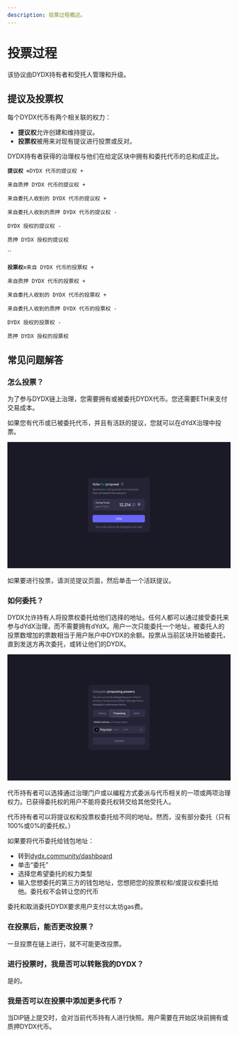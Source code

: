 ```yaml
---
description: 投票过程概述。
---
```


# 投票过程

该协议由DYDX持有者和受托人管理和升级。

## **提议及投票权**

每个DYDX代币有两个相关联的权力：

* **提议权**允许创建和维持提议。
* **投票权**被用来对现有提议进行投票或反对。

DYDX持有者获得的治理权与他们在给定区块中拥有和委托代币的总和成正比。

**`提议权 =`**`DYDX 代币的提议权 +`

`来自质押 DYDX 代币的提议权 +`

`来自委托人收到的 DYDX 代币的提议权 +`

`来自委托人收到的质押 DYDX 代币的提议权 -`

`DYDX 授权的提议权 -`

`质押 DYDX 授权的提议权`

\`\`

**`投票权=`**`来自 DYDX 代币的投票权 +`

`来自质押 DYDX 代币的投票权 +`

`来自委托人收到的 DYDX 代币的投票权 +`

`来自委托人收到的质押 DYDX 代币的投票权 -`

`DYDX 授权的投票权 -`

`质押 DYDX 授权的投票权`

## 常见问题解答

### 怎么投票？

为了参与DYDX链上治理，您需要拥有或被委托DYDX代币。您还需要ETH来支付交易成本。

如果您有代币或已被委托代币，并且有活跃的提议，您就可以在dYdX治理中投票。

![使用您的投票权投票](../.gitbook/assets/1-voting-power.png)

如果要进行投票，请浏览提议页面，然后单击一个活跃提议。

### **如何委托？**

DYDX允许持有人将投票权委托给他们选择的地址。任何人都可以通过接受委托来参与dYdX治理，而不需要拥有dYdX。用户一次只能委托一个地址，被委托人的投票数增加的票数相当于用户账户中DYDX的余额。投票从当前区块开始被委托，直到发送方再次委托，或转让他们的DYDX。

![将您的投票权和提议权委托给他人](../.gitbook/assets/1-delegate-power.png)

代币持有者可以选择通过治理门户或以编程方式委派与代币相关的一项或两项治理权力。已获得委托权的用户不能将委托权转交给其他受托人。

代币持有者可以将提议权和投票权委托给不同的地址。然而，没有部分委托（只有100%或0%的委托权。）

如果要将代币委托给钱包地址：

* 转到[dydx.community/dashboard](https://dydx.community/dashboard)
* 单击“委托”
* 选择您希望委托的权力类型
* 输入您想委托的第三方的钱包地址，您想把您的投票权和/或提议权委托给他。委托权不会转让您的代币

委托和取消委托DYDX要求用户支付以太坊gas费。

### 在投票后，能否更改投票？

一旦投票在链上进行，就不可能更改投票。

### 进行投票时，我是否可以转账我的DYDX？

是的。

### 我是否可以在投票中添加更多代币？

当DIP链上提交时，会对当前代币持有人进行快照。用户需要在开始区块前拥有或质押DYDX代币。
